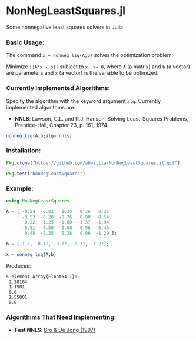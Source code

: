 # NonNegLeastSquares.jl
Some nonnegative least squares solvers in Julia

### Basic Usage:

The command `x = nonneg_lsq(A,b)` solves the optimization problem:

Minimize `||A*x - b||` subject to `xᵢ >= 0`, where `A` (a matrix) and `b` (a vector) are parameters and `x` (a vector) is the variable to be optimized.

### Currently Implemented Algorithms:

Specify the algorithm with the keyword argument `alg`. Currently implemented algorithms are:

* **NNLS**: Lawson, C.L. and R.J. Hanson, Solving Least-Squares Problems, Prentice-Hall, Chapter 23, p. 161, 1974.

```julia
nonneg_lsq(A,b;alg=:nnls)
```

### Installation:

```julia
Pkg.clone("https://github.com/ahwillia/NonNegLeastSquares.jl.git")

Pkg.test("NonNegLeastSquares")
```

### Example:

```julia
using NonNegLeastSquares

A = [ -0.24  -0.82   1.35   0.36   0.35
      -0.53  -0.20  -0.76   0.98  -0.54
       0.22   1.25  -1.60  -1.37  -1.94
      -0.51  -0.56  -0.08   0.96   0.46
       0.48  -2.25   0.38   0.06  -1.29 ];

b = [-1.6,  0.19,  0.17,  0.31, -1.27];

x = nonneg_lsq(A,b)
```

Produces:

```
5-element Array{Float64,1}:
 2.20104
 1.1901 
 0.0    
 1.55001
 0.0  
```

### Algorithims That Need Implementing:

* **Fast NNLS**: [Bro & De Jong (1997)](https://dx.doi.org/10.1002%2F%28SICI%291099-128X%28199709%2F10%2911%3A5%3C393%3A%3AAID-CEM483%3E3.0.CO%3B2-L)
